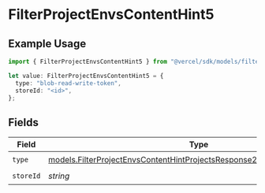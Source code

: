 # FilterProjectEnvsContentHint5

## Example Usage

```typescript
import { FilterProjectEnvsContentHint5 } from "@vercel/sdk/models/filterprojectenvsop.js";

let value: FilterProjectEnvsContentHint5 = {
  type: "blob-read-write-token",
  storeId: "<id>",
};
```

## Fields

| Field                                                                                                                                                        | Type                                                                                                                                                         | Required                                                                                                                                                     | Description                                                                                                                                                  |
| ------------------------------------------------------------------------------------------------------------------------------------------------------------ | ------------------------------------------------------------------------------------------------------------------------------------------------------------ | ------------------------------------------------------------------------------------------------------------------------------------------------------------ | ------------------------------------------------------------------------------------------------------------------------------------------------------------ |
| `type`                                                                                                                                                       | [models.FilterProjectEnvsContentHintProjectsResponse200ApplicationJSONType](../models/filterprojectenvscontenthintprojectsresponse200applicationjsontype.md) | :heavy_check_mark:                                                                                                                                           | N/A                                                                                                                                                          |
| `storeId`                                                                                                                                                    | *string*                                                                                                                                                     | :heavy_check_mark:                                                                                                                                           | N/A                                                                                                                                                          |